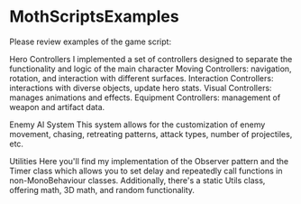 # MothScriptsExamples

Please review examples of the game script:

Hero Controllers
I implemented a set of controllers designed to separate the functionality and logic of the main character
Moving Controllers: navigation, rotation, and interaction with different surfaces.
Interaction Controllers: interactions with diverse objects, update hero stats.
Visual Controllers: manages animations and effects.
Equipment Controllers: management of weapon and artifact data.
 
Enemy AI System
This system allows for the customization of enemy movement, chasing, retreating patterns, attack types, number of projectiles, etc.
 
Utilities
Here you'll find my implementation of the Observer pattern and the Timer class which allows you to set delay and repeatedly call functions in non-MonoBehaviour classes. Additionally, there's a static Utils class, offering math, 3D math, and random functionality.
